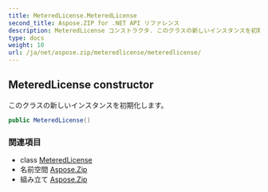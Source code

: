 ```yaml
---
title: MeteredLicense.MeteredLicense
second_title: Aspose.ZIP for .NET API リファレンス
description: MeteredLicense コンストラクタ. このクラスの新しいインスタンスを初期化します
type: docs
weight: 10
url: /ja/net/aspose.zip/meteredlicense/meteredlicense/
---
```

## MeteredLicense constructor

このクラスの新しいインスタンスを初期化します。

```csharp
public MeteredLicense()
```

### 関連項目

* class [MeteredLicense](../)
* 名前空間 [Aspose.Zip](../../meteredlicense/)
* 組み立て [Aspose.Zip](../../../)


